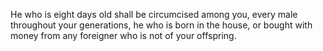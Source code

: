 He who is eight days old shall be circumcised among you, every male throughout your generations, he who is born in the house, or bought with money from any foreigner who is not of your offspring.
